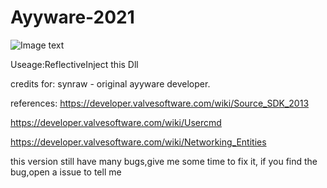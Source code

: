 # Ayyware-2021

![Image text](https://github.com/helloobaby/AYYWARE-CSGO-2021/blob/master/ESP.png)

Useage:ReflectiveInject this Dll

credits for: synraw - original ayyware developer.

references:
https://developer.valvesoftware.com/wiki/Source_SDK_2013

https://developer.valvesoftware.com/wiki/Usercmd

https://developer.valvesoftware.com/wiki/Networking_Entities


this version still have many bugs,give me some time to fix it,
if you find the bug,open a issue to tell me
